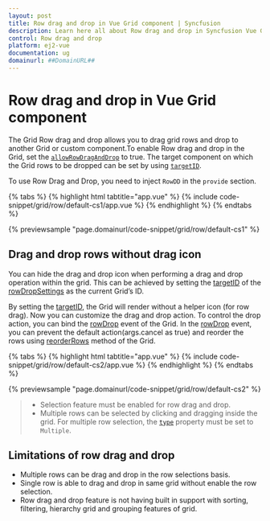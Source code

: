 ```yaml
---
layout: post
title: Row drag and drop in Vue Grid component | Syncfusion
description: Learn here all about Row drag and drop in Syncfusion Vue Grid component of Syncfusion Essential JS 2 and more.
control: Row drag and drop 
platform: ej2-vue
documentation: ug
domainurl: ##DomainURL##
---
```


# Row drag and drop in Vue Grid component

The Grid Row drag and drop allows you to drag grid rows and drop to another Grid or custom component.To enable Row drag and drop in the Grid, set the [`allowRowDragAndDrop`](https://ej2.syncfusion.com/vue/documentation/api/grid/#allowrowdraganddrop) to true. The target component on which the Grid rows to be dropped can be set by using [`targetID`](https://ej2.syncfusion.com/vue/documentation/api/grid/rowDropSettings/#targetid).

To use Row Drag and Drop, you need to inject `RowDD` in the `provide` section.

{% tabs %}
{% highlight html tabtitle="app.vue" %}
{% include code-snippet/grid/row/default-cs1/app.vue %}
{% endhighlight %}
{% endtabs %}
        
{% previewsample "page.domainurl/code-snippet/grid/row/default-cs1" %}

## Drag and drop rows without drag icon

You can hide the drag and drop icon when performing a drag and drop operation within the grid. This can be achieved by setting the [targetID](https://ej2.syncfusion.com/vue/documentation/api/grid/rowDropSettings/#targetid) of the [rowDropSettings](https://ej2.syncfusion.com/vue/documentation/api/grid/rowDropSettings/) as the current Grid’s ID.

By setting the [targetID](https://ej2.syncfusion.com/vue/documentation/api/grid/rowDropSettings/#targetid), the Grid will render without a helper icon (for row drag). Now you can customize the drag and drop action. To control the drop action, you can bind the [rowDrop](https://ej2.syncfusion.com/vue/documentation/api/grid/#rowdrop) event of the Grid. In the [rowDrop](https://ej2.syncfusion.com/vue/documentation/api/grid/#rowdrop) event, you can prevent the default action(args.cancel as true) and reorder the rows using [reorderRows](https://ej2.syncfusion.com/vue/documentation/api/grid/#reorderrows) method of the Grid.

{% tabs %}
{% highlight html tabtitle="app.vue" %}
{% include code-snippet/grid/row/default-cs2/app.vue %}
{% endhighlight %}
{% endtabs %}
        
{% previewsample "page.domainurl/code-snippet/grid/row/default-cs2" %}

> * Selection feature must be enabled for row drag and drop.
> * Multiple rows can be selected by clicking and dragging inside the grid. For multiple row selection, the [`type`](https://ej2.syncfusion.com/vue/documentation/api/grid/selectionSettings/#type) property must be set to `Multiple`.

## Limitations of row drag and drop

* Multiple rows can be drag and drop in the row selections basis.
* Single row is able to drag and drop in same grid without enable the row selection.
* Row drag and drop feature is not having built in support with sorting, filtering, hierarchy grid and grouping features of grid.